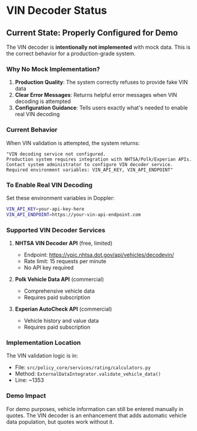 # VIN Decoder Status

## Current State: Properly Configured for Demo

The VIN decoder is **intentionally not implemented** with mock data. This is the correct behavior for a production-grade system.

### Why No Mock Implementation?

1. **Production Quality**: The system correctly refuses to provide fake VIN data
2. **Clear Error Messages**: Returns helpful error messages when VIN decoding is attempted
3. **Configuration Guidance**: Tells users exactly what's needed to enable real VIN decoding

### Current Behavior

When VIN validation is attempted, the system returns:
```
"VIN decoding service not configured. 
Production system requires integration with NHTSA/Polk/Experian APIs. 
Contact system administrator to configure VIN decoder service. 
Required environment variables: VIN_API_KEY, VIN_API_ENDPOINT"
```

### To Enable Real VIN Decoding

Set these environment variables in Doppler:

```bash
VIN_API_KEY=your-api-key-here
VIN_API_ENDPOINT=https://your-vin-api-endpoint.com
```

### Supported VIN Decoder Services

1. **NHTSA VIN Decoder API** (free, limited)
   - Endpoint: https://vpic.nhtsa.dot.gov/api/vehicles/decodevin/
   - Rate limit: 15 requests per minute
   - No API key required

2. **Polk Vehicle Data API** (commercial)
   - Comprehensive vehicle data
   - Requires paid subscription

3. **Experian AutoCheck API** (commercial) 
   - Vehicle history and value data
   - Requires paid subscription

### Implementation Location

The VIN validation logic is in:
- File: `src/policy_core/services/rating/calculators.py`
- Method: `ExternalDataIntegrator.validate_vehicle_data()`
- Line: ~1353

### Demo Impact

For demo purposes, vehicle information can still be entered manually in quotes. The VIN decoder is an enhancement that adds automatic vehicle data population, but quotes work without it.